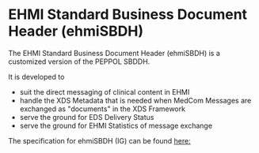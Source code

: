 # EHMI Standard Business Document Header (ehmiSBDH)

The EHMI Standard Business Document Header (ehmiSBDH) is a customized version of the PEPPOL SBDDH.

It is developed to 
- suit the direct messaging of clinical content in EHMI
- handle the XDS Metadata that is needed when MedCom Messages are exchanged as "documents" in the XDS Framework
- serve the ground for EDS Delivery Status
- serve the ground for EHMI Statistics of message exchange


The specification for ehmiSBDH (IG) can be found [here:](https://build.fhir.org/ig/medcomdk/dk-ehmi-sbdh/index.html)

